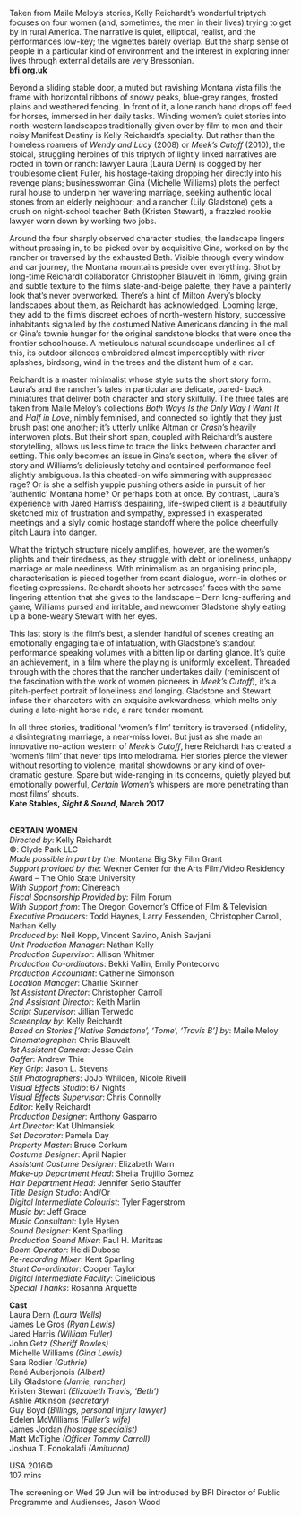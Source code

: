 

Taken from Maile Meloy’s stories, Kelly Reichardt’s wonderful triptych focuses on four women (and, sometimes, the men in their lives) trying to get by in rural America. The narrative is quiet, elliptical, realist, and the performances low-key; the vignettes barely overlap. But the sharp sense of people in a particular kind of environment and the interest in exploring inner lives through external details are very Bressonian.  
**bfi.org.uk**

Beyond a sliding stable door, a muted but ravishing Montana vista fills the frame with horizontal ribbons of snowy peaks, blue-grey ranges, frosted plains and weathered fencing. In front of it, a lone ranch hand drops off feed for horses, immersed in her daily tasks. Winding women’s quiet stories into  
north-western landscapes traditionally given over by film to men and their noisy Manifest Destiny is Kelly Reichardt’s speciality. But rather than the homeless roamers of _Wendy and Lucy_ (2008) or _Meek’s Cutoff_ (2010), the stoical, struggling heroines of this triptych of lightly linked narratives are rooted in town or ranch: lawyer Laura (Laura Dern) is dogged by her troublesome client Fuller, his hostage-taking dropping her directly into his revenge plans; businesswoman Gina (Michelle Williams) plots the perfect rural house to underpin her wavering marriage, seeking authentic local stones from an elderly neighbour; and a rancher (Lily Gladstone) gets a crush on night-school teacher Beth (Kristen Stewart), a frazzled rookie lawyer worn down by working  two jobs.

Around the four sharply observed character studies, the landscape lingers without pressing in, to be picked over by acquisitive Gina, worked on by the rancher or traversed by the exhausted Beth. Visible through every window and car journey, the Montana mountains preside over everything. Shot by long-time Reichardt collaborator Christopher Blauvelt in 16mm, giving grain and subtle texture to the film’s slate-and-beige palette, they have a painterly look that’s never overworked. There’s a hint of Milton Avery’s blocky landscapes about them, as Reichardt has acknowledged. Looming large, they add to the film’s discreet echoes of north-western history, successive inhabitants signalled by the costumed Native Americans dancing in the mall or Gina’s townie hunger for the original sandstone blocks that were once the frontier schoolhouse.  A meticulous natural soundscape underlines all of this, its outdoor silences embroidered almost imperceptibly with river splashes, birdsong, wind in the trees and the distant hum of a car.

Reichardt is a master minimalist whose style suits the short story form. Laura’s and the rancher’s tales in particular are delicate, pared- back miniatures that deliver both character and story skilfully. The three tales are taken from Maile Meloy’s collections _Both Ways Is the Only Way I Want It_ and _Half in Love_, nimbly feminised, and connected so lightly that they just brush past one another; it’s utterly unlike Altman or _Crash_’s heavily interwoven plots. But their short span, coupled with Reichardt’s austere storytelling, allows us less time to trace the links between character and setting. This only becomes an issue in Gina’s section, where the sliver of story and Williams’s deliciously tetchy and contained performance feel slightly ambiguous. Is this cheated-on wife simmering with suppressed rage? Or is she a selfish yuppie pushing others aside in pursuit of her ‘authentic’ Montana home? Or perhaps both at once.  By contrast, Laura’s experience with Jared Harris’s despairing, life-swiped client is a beautifully sketched mix of frustration and sympathy, expressed in exasperated meetings and a slyly comic hostage standoff where the police cheerfully pitch Laura into danger.

What the triptych structure nicely amplifies, however, are the women’s plights and their tiredness, as they struggle with debt or loneliness, unhappy marriage or male neediness. With minimalism as an organising principle, characterisation is pieced together from scant dialogue, worn-in clothes or fleeting expressions. Reichardt shoots her actresses’ faces with the same lingering attention that she gives to the landscape – Dern long-suffering and game, Williams pursed and irritable, and newcomer Gladstone shyly eating up a bone-weary Stewart with her eyes.

This last story is the film’s best, a slender handful of scenes creating an emotionally engaging tale of infatuation, with Gladstone’s standout performance speaking volumes with a bitten lip or darting glance. It’s quite an achievement, in a film where the playing is uniformly excellent. Threaded through with the chores that the rancher undertakes daily (reminiscent of the fascination with the work of women pioneers in _Meek’s Cutoff_), it’s a pitch-perfect portrait of loneliness and longing. Gladstone and Stewart infuse their characters with an exquisite awkwardness, which melts only during a late-night horse ride, a rare tender moment.

In all three stories, traditional ‘women’s film’ territory is traversed (infidelity, a disintegrating marriage, a near-miss love). But just as she made an innovative no-action western of _Meek’s Cutoff_, here Reichardt has created a ‘women’s film’ that never tips into melodrama. Her stories pierce the viewer without resorting to violence, marital showdowns or any kind of over-dramatic gesture. Spare but wide-ranging in its concerns, quietly played but emotionally powerful, _Certain Women_’s whispers are more penetrating than most films’ shouts.  
**Kate Stables, _Sight & Sound_, March 2017**
<br><br>

**CERTAIN WOMEN**  
_Directed by_: Kelly Reichardt  
©: Clyde Park LLC  
_Made possible in part by the_:  Montana Big Sky Film Grant  
_Support provided by the_: Wexner Center for the Arts Film/Video Residency Award – The Ohio State University  
_With Support from_: Cinereach  
_Fiscal Sponsorship Provided by_: Film Forum  
_With Support from_:  The Oregon Governor’s Office of Film & Television  
_Executive Producers_: Todd Haynes,  Larry Fessenden, Christopher Carroll, Nathan Kelly  
_Produced by_: Neil Kopp, Vincent Savino,  Anish Savjani  
_Unit Production Manager_: Nathan Kelly  
_Production Supervisor_: Allison Whitmer  
_Production Co-ordinators_: Bekki Vallin,  Emily Pontecorvo  
_Production Accountant_: Catherine Simonson  
_Location Manager_: Charlie Skinner  
_1st Assistant Director_: Christopher Carroll  
_2nd Assistant Director_: Keith Marlin  
_Script Supervisor_: Jillian Terwedo  
_Screenplay by_: Kelly Reichardt  
_Based on Stories [’Native Sandstone’, ‘Tome’, ‘Travis B’] by_: Maile Meloy  
_Cinematographer_: Chris Blauvelt  
_1st Assistant Camera_: Jesse Cain  
_Gaffer_: Andrew Thie  
_Key Grip_: Jason L. Stevens  
_Still Photographers_: JoJo Whilden, Nicole Rivelli  
_Visual Effects Studio_: 67 Nights  
_Visual Effects Supervisor_: Chris Connolly  
_Editor_: Kelly Reichardt  
_Production Designer_: Anthony Gasparro  
_Art Director_: Kat Uhlmansiek  
_Set Decorator_: Pamela Day  
_Property Master_: Bruce Corkum  
_Costume Designer_: April Napier  
_Assistant Costume Designer_: Elizabeth Warn  
_Make-up Department Head_: Sheila Trujillo Gomez  
_Hair Department Head_: Jennifer Serio Stauffer  
_Title Design Studio_: And/Or  
_Digital Intermediate Colourist_: Tyler Fagerstrom  
_Music by_: Jeff Grace  
_Music Consultant_: Lyle Hysen  
_Sound Designer_: Kent Sparling  
_Production Sound Mixer_: Paul H. Maritsas  
_Boom Operator_: Heidi Dubose  
_Re-recording Mixer_: Kent Sparling  
_Stunt Co-ordinator_: Cooper Taylor  
_Digital Intermediate Facility_: Cinelicious  
_Special Thanks_: Rosanna Arquette

**Cast**  
Laura Dern _(Laura Wells)_  
James Le Gros _(Ryan Lewis)_  
Jared Harris _(William Fuller)_  
John Getz _(Sheriff Rowles)_  
Michelle Williams _(Gina Lewis)_  
Sara Rodier _(Guthrie)_  
René Auberjonois _(Albert)_  
Lily Gladstone _(Jamie, rancher)_  
Kristen Stewart _(Elizabeth Travis, ‘Beth’)_  
Ashlie Atkinson _(secretary)_  
Guy Boyd _(Billings, personal injury lawyer)_  
Edelen McWilliams _(Fuller’s wife)_  
James Jordan _(hostage specialist)_  
Matt McTighe _(Officer Tommy Carroll)_  
Joshua T. Fonokalafi _(Amituana)_

USA 2016©  
107 mins

The screening on Wed 29 Jun will be introduced by BFI Director of Public Programme and Audiences, Jason Wood<br>
<br>
<!--stackedit_data:
eyJoaXN0b3J5IjpbNTIwNzY2MTg1XX0=
-->